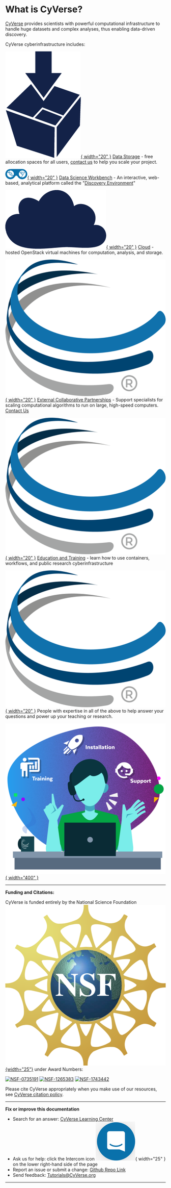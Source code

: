 # What is CyVerse?

[CyVerse](https://cyverse.org) provides scientists with powerful computational infrastructure to handle huge datasets and complex analyses, thus enabling data-driven discovery.

CyVerse cyberinfrastructure includes:

[![!](assets/data_store/datastore-icon.png "Data Storage"){ width="20" }](https://cyverse.org/data-store) [Data Storage](https://cyverse.org/data-store) - free allocation spaces for all users, [contact us](https://user.cyverse.org/requests/2) to help you scale your project.

[![!](assets/de/de_icon.png "Discovery Environment"){ width="20" }](https://user.cyverse.org/services/2) [Data Science Workbench](https://user.cyverse.org/services/2)  - An interactive, web-based, analytical platform called the "[Discovery Environment](https://de.cyverse.org)"

[![!](assets/atmosphere/atmosphere-icon.png "Atmosphere"){ width="20" }](https://user.cyverse.org/services/1) [Cloud](https://user.cyverse.org/services/1) - hosted OpenStack virtual machines for computation, analysis, and storage.

[![!](assets/cyverse_globe_cmyk.png "ECP"){ width="20" }](https://cyverse.org/ecp) [External Collaborative Partnerships](https://cyverse.org/ecp) - Support specialists for scaling computational algorithms to run on large, high-speed computers. [Contact Us](https://user.cyverse.org/requests/3)

[![!](assets/cyverse_globe_cmyk.png "EOT"){ width="20" }](https://cyverse.org/teach) [Education and Training](https://cyverse.org/teach) - learn how to use containers, workflows, and public research cyberinfrastructure

[![!](assets/cyverse_globe_cmyk.png "ECP"){ width="20" }](https://user.cyverse.org/requests/8) People with expertise in all of the above to help answer your questions and power up your teaching or research. 

[![!](assets/pro_service_person.png "ECP"){ width="400" }](https://user.cyverse.org/requests/8)

-----------------------------------------------------------------------

**Funding and Citations:**

CyVerse is funded entirely by the National Science Foundation [![NSF](assets/nsf.png){width="25"}](https://nsf.gov) under Award Numbers:

[![NSF-0735191](https://img.shields.io/badge/NSF-0735191-blue.svg)](https://www.nsf.gov/awardsearch/showAward?AWD_ID=0735191)  [![NSF-1265383](https://img.shields.io/badge/NSF-1265383-blue.svg)](https://www.nsf.gov/awardsearch/showAward?AWD_ID=1265383)  [![NSF-1743442](https://img.shields.io/badge/NSF-1743442-blue.svg)](https://www.nsf.gov/awardsearch/showAward?AWD_ID=1743442)

Please cite CyVerse appropriately when you make use of our resources, see [CyVerse citation policy](https://cyverse.org/policies/cite-cyverse).

-----------------------------------------------------------------------

**Fix or improve this documentation**

  - Search for an answer:
     [CyVerse Learning Center](https://learning.cyverse.org)
  - Ask us for help:
    click the Intercom icon ![Intercom](assets/intercom.png){ width="25" } on the lower right-hand side of the page
  - Report an issue or submit a change:
    [Github Repo Link](https://github.com/cyverse-learning-materials/)
  - Send feedback: <Tutorials@CyVerse.org>
  
------------------------------------------------------------------------
